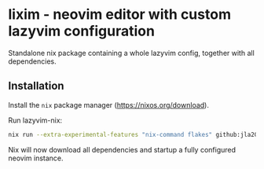 # lixim - neovim editor with custom lazyvim configuration

Standalone nix package containing a whole lazyvim config, together with all dependencies.

## Installation

Install the `nix` package manager (<https://nixos.org/download>).

Run lazyvim-nix:

```bash
nix run --extra-experimental-features "nix-command flakes" github:jla2000/lazyvim-nix
```

Nix will now download all dependencies and startup a fully configured neovim instance.

